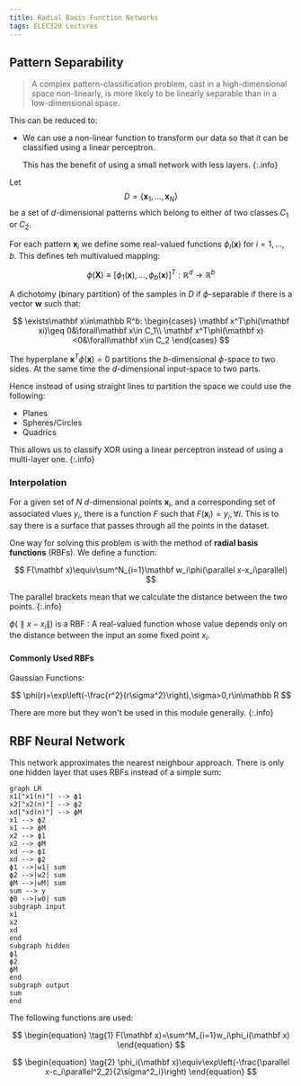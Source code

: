 ```yaml
---
title: Radial Basis Function Networks
tags: ELEC320 Lectures
---
```


## Pattern Separability
> A complex pattern-classification problem, cast in a high-dimensional space non-linearly, is more likely to be linearly separable than in a low-dimensional space.

This can be reduced to:

* We can use a non-linear function to transform our data so that it can be classified using a linear perceptron.
	
	This has the benefit of using a small network with less layers.
	{:.info}
	
Let $$D=\{\mathbf x_1,\ldots,\mathbf x_N\}$$ be a set of $d$-dimensional patterns which belong to either of two classes $C_1$ or $C_2$.

For each pattern $\mathbf x_i$ we define some real-valued functions $\phi_i(\mathbf x)$ for $i=1,\ldots,b$. This defines teh multivalued mapping:

$$
\phi(\mathbf X)\equiv\left[\phi_1(\mathbf x),\ldots,\phi_b(\mathbf x)\right]^T:\mathbb R^d\rightarrow\mathbb R^b
$$

A dichotomy (binary partition) of the samples in $D$ if $\phi$-separable if there is a vector $\mathbf w$ such that:

$$
\exists\mathbf x\in\mathbb R^b:
\begin{cases}
\mathbf x^T\phi(\mathbf xi)\geq 0&\forall\mathbf x\in C_1\\
\mathbf x^T\phi(\mathbf x)<0&\forall\mathbf x\in C_2
\end{cases}
$$

The hyperplane $\mathbf x^T\phi(\mathbf x)=0$ partitions the $b$-dimensional $\phi$-space to two sides. At the same time the $d$-dimensional input-space to two parts.

Hence instead of using straight lines to partition the space we could use the following:

* Planes
* Spheres/Circles
* Quadrics

This allows us to classify XOR using a linear perceptron instead of using a multi-layer one.
{:.info}

### Interpolation
For a given set of $N$ $d$-dimensional points $\mathbf x_i$, and a corresponding set of associated vlues $y_i$, there is a function $F$ such that $F(\mathbf x_i)=y_i,\forall i$. This is to say there is a surface that passes through all the points in the dataset.

One way for solving this problem is with the method of **radial basis functions** (RBFs). We define a function:

$$
F(\mathbf x)\equiv\sum^N_{i=1}\mathbf w_i\phi(\parallel x-x_i\parallel)
$$

The parallel brackets mean that we calculate the distance between the two points.
{:.info}

$\phi(\parallel x-x_i\parallel)$ is a RBF
: A real-valued function whose value depends only on the distance between the input an some fixed point $x_i$.

#### Commonly Used RBFs

Gaussian Functions:

$$
\phi(r)=\exp\left(-\frac{r^2}{r\sigma^2}\right),\sigma>0,r\in\mathbb R
$$

There are more but they won't be used in this module generally.
{:.info}

## RBF Neural Network
This network approximates the nearest neighbour approach. There is only one hidden layer that uses RBFs instead of a simple sum:

```mermaid
graph LR
x1["x1(n)"] --> ϕ1
x2["x2(n)"] --> ϕ2
xd["xd(n)"] --> ϕM
x1 --> ϕ2
x1 --> ϕM
x2 --> ϕ1
x2 --> ϕM
xd --> ϕ1
xd --> ϕ2
ϕ1 -->|w1| sum
ϕ2 -->|w2| sum
ϕM -->|wM| sum
sum --> y
ϕ0 -->|w0| sum
subgraph input
x1
x2
xd
end
subgraph hidden
ϕ1
ϕ2
ϕM
end
subgraph output
sum
end
```

The following functions are used:

$$
\begin{equation}
\tag{1}
F(\mathbf x)=\sum^M_{i=1}w_i\phi_i(\mathbf x)
\end{equation}
$$

$$
\begin{equation}
\tag{2}
\phi_i(\mathbf x)\equiv\exp\left(-\frac{\parallel x-c_i\parallel^2_2}{2\sigma^2_i}\right)
\end{equation}
$$